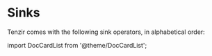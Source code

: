 # Sinks

Tenzir comes with the following sink operators, in alphabetical order:

import DocCardList from '@theme/DocCardList';

<DocCardList />
